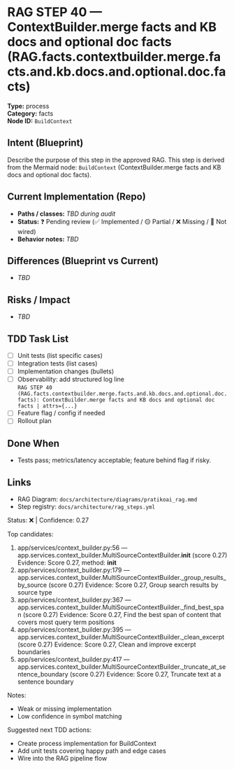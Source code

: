 # RAG STEP 40 — ContextBuilder.merge facts and KB docs and optional doc facts (RAG.facts.contextbuilder.merge.facts.and.kb.docs.and.optional.doc.facts)

**Type:** process  
**Category:** facts  
**Node ID:** `BuildContext`

## Intent (Blueprint)
Describe the purpose of this step in the approved RAG. This step is derived from the Mermaid node: `BuildContext` (ContextBuilder.merge facts and KB docs and optional doc facts).

## Current Implementation (Repo)
- **Paths / classes:** _TBD during audit_
- **Status:** ❓ Pending review (✅ Implemented / 🟡 Partial / ❌ Missing / 🔌 Not wired)
- **Behavior notes:** _TBD_

## Differences (Blueprint vs Current)
- _TBD_

## Risks / Impact
- _TBD_

## TDD Task List
- [ ] Unit tests (list specific cases)
- [ ] Integration tests (list cases)
- [ ] Implementation changes (bullets)
- [ ] Observability: add structured log line  
  `RAG STEP 40 (RAG.facts.contextbuilder.merge.facts.and.kb.docs.and.optional.doc.facts): ContextBuilder.merge facts and KB docs and optional doc facts | attrs={...}`
- [ ] Feature flag / config if needed
- [ ] Rollout plan

## Done When
- Tests pass; metrics/latency acceptable; feature behind flag if risky.

## Links
- RAG Diagram: `docs/architecture/diagrams/pratikoai_rag.mmd`
- Step registry: `docs/architecture/rag_steps.yml`


<!-- AUTO-AUDIT:BEGIN -->
Status: ❌  |  Confidence: 0.27

Top candidates:
1) app/services/context_builder.py:56 — app.services.context_builder.MultiSourceContextBuilder.__init__ (score 0.27)
   Evidence: Score 0.27, method: __init__
2) app/services/context_builder.py:179 — app.services.context_builder.MultiSourceContextBuilder._group_results_by_source (score 0.27)
   Evidence: Score 0.27, Group search results by source type
3) app/services/context_builder.py:367 — app.services.context_builder.MultiSourceContextBuilder._find_best_span (score 0.27)
   Evidence: Score 0.27, Find the best span of content that covers most query term positions
4) app/services/context_builder.py:395 — app.services.context_builder.MultiSourceContextBuilder._clean_excerpt (score 0.27)
   Evidence: Score 0.27, Clean and improve excerpt boundaries
5) app/services/context_builder.py:417 — app.services.context_builder.MultiSourceContextBuilder._truncate_at_sentence_boundary (score 0.27)
   Evidence: Score 0.27, Truncate text at a sentence boundary

Notes:
- Weak or missing implementation
- Low confidence in symbol matching

Suggested next TDD actions:
- Create process implementation for BuildContext
- Add unit tests covering happy path and edge cases
- Wire into the RAG pipeline flow
<!-- AUTO-AUDIT:END -->